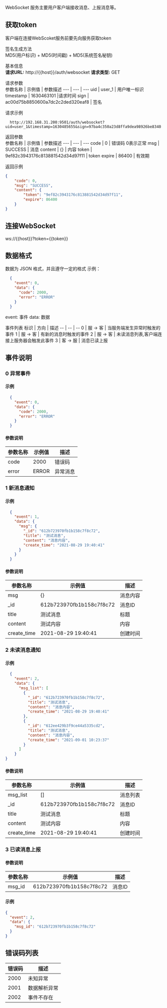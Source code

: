 WebSocket 服务主要用户客户端接收消息、上报消息等。

## 获取token

客户端在连接WebScoket服务前要先向服务获取token

签名生成方法  
MD5(用户标识) + MD5(时间戳) + MD5(系统签名秘钥)

基本信息  
**请求URL:** http://{{host}}/auth/websocket
**请求类型:** GET

请求参数  
参数名称 | 示例值 | 参数描述
 --- | --- | ---
uid | user_1 | 用户唯一标识
timestamp | 1630463101 |请求时间
sign | ac00d75b8850600a7dc2c2ded320eaf8 | 签名

请求示例  
```
  http://192.168.31.200:9501/auth/websocket?uid=user_1&timestamp=1630485655&sign=97ba4c350a23d8ffa9dea98926be8340
```

返回参数  
参数名称 | 示例值 | 参数描述
 --- | --- | ---
code | 0 | 错误码 0表示正常
msg | SUCCESS | 消息
content | {} | 内容
token | 9ef82c3943176c813881542d34d97f11 | token
expire | 86400 | 有效期

返回示例
```json
{
	"code": 0,
	"msg": "SUCCESS",
	"content": {
		"token": "9ef82c3943176c813881542d34d97f11",
		"expire": 86400
	}
}
```

## 连接WebSocket

 ws://{{host}}?token={{token}}

## 数据格式
数据为 JSON 格式，并且遵守一定的格式
示例：
```json
  {
    "event": 0,
    "data": {
      "code": 2000,
      "error": "ERROR"
    }
  }
```
event: 事件
data: 数据

事件列表
标识 | 方向 | 描述
-- | -- | --
0 | 服 -> 客 | 当服务端发生异常时触发的事件
1 | 服 -> 客 | 有新的消息时触发的事件
2 | 服 -> 客 | 未读消息列表,客户端连接上服务器会触发此事件
3 | 客 -> 服 | 消息已读上报

## 事件说明

### 0 异常事件
#### 示例
```json
  {
    "event": 0,
    "data": {
      "code": 2000,
      "error": "ERROR"
    }
  }
```
#### 参数说明
参数名称 | 示例值 | 描述
--- | --- | ---
code | 2000 | 错误码
error| ERROR | 异常消息

### 1 新消息通知
#### 示例
```json
  {
    "event": 1,
    "data": {
      "msg": {
        "_id": "612b723970fb1b158c7f8c72",
        "title": "测试消息",
        "content": "消息内容",
        "create_time": "2021-08-29 19:40:41"
      }
    }
  }
```

#### 参数说明
参数名称 | 示例值 | 描述
--- | --- | ---
msg | {} | 消息内容
_id | 612b723970fb1b158c7f8c72 | 消息ID
title | 测试消息 | 标题
content | 测试内容 | 内容
create_time | 2021-08-29 19:40:41 | 创建时间

### 2 未读消息通知
#### 示例
```json
  {
    "event": 2,
    "data": {
      "msg_list": [
        {
          "_id": "612b723970fb1b158c7f8c72",
          "title": "测试消息",
          "content": "消息内容",
          "create_time": "2021-08-29 19:40:41"
        },
        {
          "_id": "612ee429b3f9ce44a5335cd2",
          "title": "测试消息",
          "content": "消息内容",
          "create_time": "2021-09-01 10:23:37"
        }
      ]
    }
}
```

#### 参数说明
参数名称 | 示例值 | 描述
--- | --- | ---
msg_list | [] | 消息列表
_id | 612b723970fb1b158c7f8c72 | 消息ID
title | 测试消息 | 标题
content | 测试内容 | 内容
create_time | 2021-08-29 19:40:41 | 创建时间

### 3 已读消息上报

#### 参数说明
参数名称 | 示例值 | 描述
--- | --- | ---
msg_id | 612b723970fb1b158c7f8c72| 消息ID

#### 示例
```json
{
  "event": 2,
  "data": {
    "msg_id": "612b723970fb1b158c7f8c72"
  }
}
```

## 错误码列表

错误码 | 描述
-- | --
2000 | 未知异常
2001 | 数据解析异常
2002 | 事件不存在